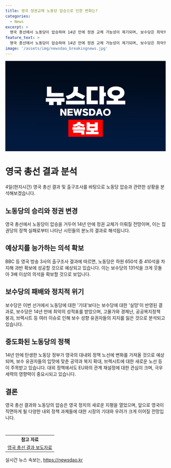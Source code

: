 ```yaml
---
title: 영국 정권교체 노동당 압승으로 인한 변화는?
categories:
  - News
excerpt: >
  영국 총선에서 노동당이 압승하여 14년 만에 정권 교체 가능성이 제기되며, 보수당은 최악의 참패를 기록했다. 노동당은 하원 650석 중 410석을 확보해 과반 확보 가능성이 높으며, 보수당보다 3배 이상의 의석을 차지할 것으로 예상된다. 이번 선거는 노동당에 대한 기대보다 보수당에 대한 실망으로 특징지어졌으며, 보수당의 정책 실패와 불만으로 인해 극심한 분노가 폭발한 결과로 분석된다. 14년 만에 정권을 잡을 가능성이 높아진 노동당은 중도 확장에 집중하여 정책적 변화를 이끌어내야 할 전망이다.
feature_text: >
  영국 총선에서 노동당이 압승하여 14년 만에 정권 교체 가능성이 제기되며, 보수당은 최악의 참패를 기록했다. 노동당은 하원 650석 중 410석을 확보해 과반 확보 가능성이 높으며, 보수당보다 3배 이상의 의석을 차지할 것으로 예상된다. 이번 선거는 노동당에 대한 기대보다 보수당에 대한 실망으로 특징지어졌으며, 보수당의 정책 실패와 불만으로 인해 극심한 분노가 폭발한 결과로 분석된다. 14년 만에 정권을 잡을 가능성이 높아진 노동당은 중도 확장에 집중하여 정책적 변화를 이끌어내야 할 전망이다.
image: '/assets/img/newsdao_breakingnews.jpg'
---
```


<p><img src="/assets/img/newsdao_breakingnews.jpg" alt="cryptoinkorea 속보" /></p>

<h1 data-ke-size="size26"><b>영국 총선 결과 분석</b></h1>

<p data-ke-size="size16">4일(현지시간) 영국 총선 결과 및 출구조사를 바탕으로 노동당 압승과 관련한 상황을 분석해보겠습니다.</p>

<h2 data-ke-size="size24"><b>노동당의 승리와 정권 변경</b></h2>

<p data-ke-size="size16">영국 총선에서 노동당이 압승을 거두어 14년 만에 정권 교체가 이뤄질 전망이며, 이는 집권당의 정책 실패로부터 나타난 시민들의 분노의 결과로 해석됩니다.</p>

<h2 data-ke-size="size24"><b>예상치를 능가하는 의석 확보</b></h2>

<p data-ke-size="size16">BBC 등 영국 방송 3사의 출구조사 결과에 따르면, 노동당은 하원 650석 중 410석을 차지해 과반 확보에 성공할 것으로 예상되고 있습니다. 이는 보수당의 131석을 크게 웃돌아 3배 이상의 의석을 확보할 것으로 보입니다.</p>

<h2 data-ke-size="size24"><b>보수당의 패배와 정치적 위기</b></h2>

<p data-ke-size="size16">보수당은 이번 선거에서 노동당에 대한 '기대'보다는 보수당에 대한 '실망'이 반영된 결과로, 보수당은 14년 만에 최악의 성적표를 받았으며, 고물가와 경제난, 공공복지정책 붕괴, 브렉시트 등 여러 이슈로 인해 보수 성향 유권자들의 지지를 잃은 것으로 분석되고 있습니다.</p>

<h2 data-ke-size="size24"><b>중도화된 노동당의 정책</b></h2>

<p data-ke-size="size16">14년 만에 탄생한 노동당 정부가 영국의 대내외 정책 노선에 변화를 가져올 것으로 예상되며, 보수 유권자들의 입맛에 맞춘 공약과 복지 확대, 브렉시트에 대한 새로운 노선 등이 주목받고 있습니다. 대외 정책에서도 EU와의 관계 재설정에 대한 관심이 크며, 극우 세력의 영향력이 중요시되고 있습니다.</p>

<h2 data-ke-size="size24"><b>결론</b></h2>

<p data-ke-size="size16">영국 총선 결과와 노동당의 압승은 영국 정치의 새로운 지평을 열었으며, 앞으로 영국이 직면하게 될 다양한 내외 정책 과제들에 대한 시장의 기대와 우려가 크게 이어질 전망입니다.</p>

<p data-ke-size="size16">&nbsp;</p>

<table>
    <tbody>
        <tr>
            <td style="text-align: center; height: 17px;"><b>참고 자료</b></td>
        </tr>
        <tr>
            <td style="text-align: center; height: 17px;"><a href="https://www.khan.co.kr/world/europe-russia/article/202407051149001">영국 총선 결과 보도자료</a></td>
        </tr>
    </tbody>
</table>
실시간 뉴스 속보는, <a href="https://newsdao.kr" rel="dofollow">https://newsdao.kr</a>


